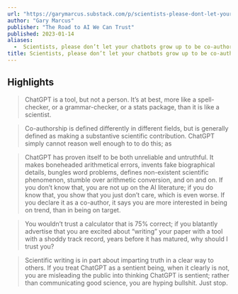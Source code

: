 ```yaml
---
url: "https://garymarcus.substack.com/p/scientists-please-dont-let-your-chatbots"
author: "Gary Marcus"
publisher: "The Road to AI We Can Trust"
published: 2023-01-14
aliases:
  -  Scientists, please don’t let your chatbots grow up to be co-authors
title: Scientists, please don’t let your chatbots grow up to be co-authors
---
```


## Highlights
> ChatGPT is a tool, but not a person. It’s at best, more like a spell-checker, or a grammar-checker, or a stats package, than it is like a scientist.

> Co-authorship is defined differently in different fields, but is generally defined as making a substantive scientific contribution. ChatGPT simply cannot reason well enough to to do this; as

> ChatGPT has proven itself to be both unreliable and untruthful. It makes boneheaded arithmetical errors, invents fake biographical details, bungles word problems, defines non-existent scientific phenomenon, stumble over arithmetic conversion, and on and on. If you don’t know that, you are not up on the AI literature; if you do know that, you show that you just don’t care, which is even worse. If you declare it as a co-author, it says you are more interested in being on trend, than in being on target.

> You wouldn’t trust a calculator that is 75% correct; if you blatantly advertise that you are excited about “writing” your paper with a tool with a shoddy track record, years before it has matured, why should I trust you?

> Scientific writing is in part about imparting truth in a clear way to others. If you treat ChatGPT as a sentient being, when it clearly is not, you are misleading the public into thinking ChatGPT is sentient; rather than communicating good science, you are hyping bullshit. Just stop.

